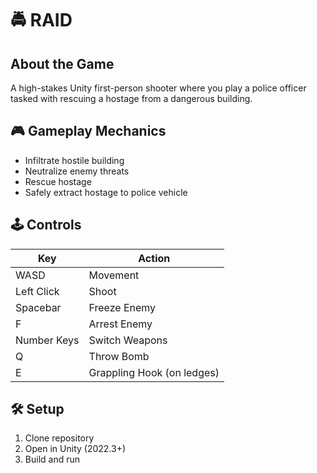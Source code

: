 # 🚔 RAID

## About the Game
A high-stakes Unity first-person shooter where you play a police officer tasked with rescuing a hostage from a dangerous building.

## 🎮 Gameplay Mechanics
- Infiltrate hostile building
- Neutralize enemy threats
- Rescue hostage
- Safely extract hostage to police vehicle

## 🕹️ Controls
| Key | Action |
|-----|--------|
| WASD | Movement |
| Left Click | Shoot |
| Spacebar | Freeze Enemy |
| F | Arrest Enemy |
| Number Keys | Switch Weapons |
| Q | Throw Bomb |
| E | Grappling Hook (on ledges) |

## 🛠️ Setup
1. Clone repository
2. Open in Unity (2022.3+)
3. Build and run
